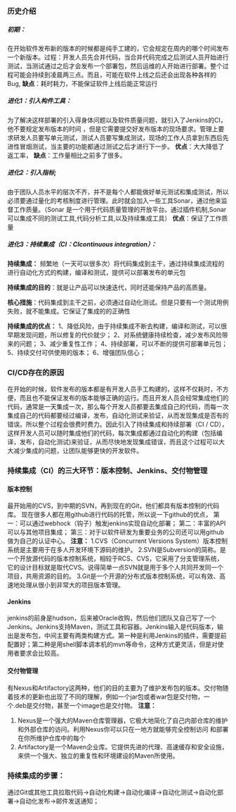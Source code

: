 ### 历史介绍
##### 初期：
在开始软件发布新的版本的时候都是纯手工建的，它会规定在周内的哪个时间发布一个新版本。过程：开发人员先合并代码，当合并代码完成之后测试人员开始进行测试，当测试通过之后才会发布一个部署包，然后运维的人开始进行部署。整个过程可能会持续到凌晨两三点。而且，可能在软件上线之后还会出现各种各样的Bug,
**缺点**：耗时耗力，不能保证软件上线后能正常运行
#####  进化1：引入构件工具：
为了解决这样部署的引入得身体问题以及软件质量问题，就引入了Jenkins的CI，他不要规定发布版本的时间 ，但是它需要提交好发布版本的现场要求。管理上要求研发人员要写单元测试，测试人员要写集成测试，现场的工作人员拿到东西后先进性冒烟测试，当主要的功能都通过测试之后才进行下一步。
**优点**：大大降低了返工率，
**缺点**：工作量相比之前多了很多。

#####  进化2：引入指标;
由于团队人员水平的层次不齐，并不是每个人都能做好单元测试和集成测试，所以必须要通过量化的考核制度进行管理。此时就会加入一些工具Sonar，通过他来监督工作质量。（Sonar 是一个用于代码质量管理的开放平台。通过插件机制,Sonar 可以集成不同的测试工具,代码分析工具,以及持续集成工具）
**优点**：保证了工作质量

##### 进化3：持续集成（CI：CIcontinuous integration）：
**持续集成：** 频繁地（一天可以很多次）将代码集成到主干，通过持续集成流程的进行自动化方式的构建，编译和测试，提供可以部署发布的单元包

**持续集成的目的**：就是让产品可以快速迭代，同时还能保持产品的高质量。

**核心措施**：代码集成到主干之前，必须通过自动化测试。但是只要有一个测试用例失败，就不能集成。它保证了集成的的正确性

**持续集成的优点：**
1、降低风险，由于持续集成不断去构建，编译和测试，可以很早期发现问题，所以修复的代价就少；
2、对系统健康持续检查，减少发布风险带来的问题；
3、减少重复性工作；
4、持续部署，可以不断的提供可部署单元包；
5、持续交付可供使用的版本；
6、增强团队信心；


### CI/CD存在的原因
在开始的时候，软件发布的版本都是有开发人员手工构建的，这样不仅耗时，不方便，而且也不能保证发布的版本能够正确的运行。而且开发人员会经常集成他们的代码，通常是一天集成一次，那么每个开发人员都要去集成自己的代码，而每一次集成自己的代码都要经过编译，发布，自动化测试来验证，从而发现集成是否有的错误。所以整个过程会很费时费力。因此引入了持续集成和持续部署（CI / CD），这样开发人员可以随时集成他们的代码，每次集成都通过自动化的构建（包括编译，发布，自动化测试)来验证，从而尽快地发现集成错误，而且这个过程可以大大减少集成的问题，让团队能够更快的开发软件。

### 持续集成（CI）的三大环节：版本控制、Jenkins、交付物管理

#### 版本控制

最开始用的CVS，到中期的SVN，再到现在的Git，他们都具有版本控制的代码库。
现在很多人都在用github进行代码的托管，所以说一下github的优点，
第一：可以通过webhock（钩子）触发jenkins实现自动化部署；
第二：丰富的API可以与其他项目集成；
第三：对于以软件研发为重要业务的公司还可以用github做为自己的认证中心。
**注意：**
1.CVS（Concurrent Versions System）版本控制系统是主要用于在多人开发环境下源码的维护。
2.SVN是Subversion的简称。是一个开放源代码的版本控制系统，相较于RCS、CVS，它采用了分支管理系统，它的设计目标就是取代CVS。说得简单一点SVN就是用于多个人共同开发同一个项目，共用资源的目的。
3.Git是一个开源的分布式版本控制系统，可以有效、高速地处理从很小到非常大的项目版本管理。

#### Jenkins

jenkins的前身是hudson，后来被Oracle收购，然后他们团队又自己写了一个Jenkins。Jenkins支持Maven，测试工具和容器。Jenkins输入是代码版本，输出是发布包，中间主要有两类构建方式。第一种是利用Jenkins的插件，需要提前配置好；第二种是用shell脚本调本机的mvn等命令，这种方式更灵活，但是对使用者要求会比较高。

#### 交付物管理

有Nexus和Artifactory这两种，他们的目的主要为了维护发布包的版本。交付物随着技术的更新也出现了不同的理解，例如一个jar包或者war包是交付物，一个.deb是交付物，甚至一个image也是交付物。
 **注意：** 

1. Nexus是一个强大的Maven仓库管理器，它极大地简化了自己内部仓库的维护和外部仓库的访问。利用Nexus你可以只在一地方就能够完全控制访问 和部署在你所维护仓库中的每个
2. Artifactory是一个Maven企业库。它提供先进的代理、高速缓存和安全设施，来供一个强大、独立的重复性和环境建设的Maven所使用。 

### 持续集成的步骤：

 通过Git或其他工具拉取代码->自动化构建->自动化编译->自动化测试->自动化部署->自动化发布->邮件发送通知；
